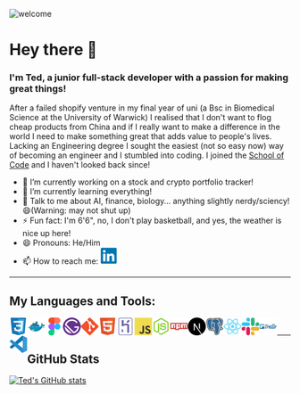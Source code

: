 ![welcome](https://pngimg.com/uploads/welcome/welcome_PNG30.png)
# Hey there 👋
### I'm Ted, a junior full-stack developer with a passion for making great things!
After a failed shopify venture in my final year of uni (a Bsc in Biomedical Science at the University of Warwick) I realised that I don't want to flog cheap products from China and if I really want to make a difference in the world I need to make something great that adds value to people's lives. Lacking an Engineering degree I sought the easiest (not so easy now) way of becoming an engineer and I stumbled into coding. I joined the [School of Code](https://www.schoolofcode.co.uk/) and I haven't looked back since!


- 🔭 I’m currently working on a stock and crypto portfolio tracker!
- 🌱 I’m currently learning everything!
- 💬 Talk to me about AI, finance, biology... anything slightly nerdy/sciency!😄(Warning: may not shut up)
- ⚡ Fun fact: I'm 6'6", no, I don't play basketball, and yes, the weather is nice up here! 
- 😄 Pronouns: He/Him
- 📫 How to reach me: 
[<img width="30px" alt="LinkedIn" src="https://raw.githubusercontent.com/devicons/devicon/2ae2a900d2f041da66e950e4d48052658d850630/icons/linkedin/linkedin-original.svg"/>][1]

---

## My Languages and Tools:
<img align="left" width="32px" alt="CSS3" src="https://raw.githubusercontent.com/devicons/devicon/2ae2a900d2f041da66e950e4d48052658d850630/icons/css3/css3-original.svg"/>
<img align="left" width="32px" alt="docker" src="https://raw.githubusercontent.com/devicons/devicon/2ae2a900d2f041da66e950e4d48052658d850630/icons/docker/docker-original.svg"/>
<img align="left" width="32px" alt="figma" src="https://raw.githubusercontent.com/devicons/devicon/2ae2a900d2f041da66e950e4d48052658d850630/icons/figma/figma-original.svg"/>
<img align="left" width="32px" alt="gatsby" src="https://raw.githubusercontent.com/devicons/devicon/2ae2a900d2f041da66e950e4d48052658d850630/icons/gatsby/gatsby-original.svg"/>
<img align="left" width="32px" alt="git" src="https://raw.githubusercontent.com/devicons/devicon/2ae2a900d2f041da66e950e4d48052658d850630/icons/git/git-original.svg"/>
<img align="left" width="32px" alt="HTML5" src="https://raw.githubusercontent.com/devicons/devicon/2ae2a900d2f041da66e950e4d48052658d850630/icons/html5/html5-original.svg"/>
<img align="left" width="32px" alt="heroku" src="https://raw.githubusercontent.com/devicons/devicon/2ae2a900d2f041da66e950e4d48052658d850630/icons/heroku/heroku-original.svg"/>
<img align="left" width="32px" alt="javascript" src="https://raw.githubusercontent.com/devicons/devicon/2ae2a900d2f041da66e950e4d48052658d850630/icons/javascript/javascript-original.svg"/>
<img align="left" width="32px" alt="nodejs" src="https://raw.githubusercontent.com/devicons/devicon/2ae2a900d2f041da66e950e4d48052658d850630/icons/nodejs/nodejs-original.svg"/>
<img align="left" width="32px" alt="npm" src="https://raw.githubusercontent.com/devicons/devicon/2ae2a900d2f041da66e950e4d48052658d850630/icons/npm/npm-original-wordmark.svg"/>
<img align="left" width="32px" alt="nextjs" src="https://raw.githubusercontent.com/devicons/devicon/2ae2a900d2f041da66e950e4d48052658d850630/icons/nextjs/nextjs-original.svg"/>
<img align="left" width="32px" alt="postresql" src="https://raw.githubusercontent.com/devicons/devicon/2ae2a900d2f041da66e950e4d48052658d850630/icons/postgresql/postgresql-original.svg"/>
<img align="left" width="32px" alt="react" src="https://raw.githubusercontent.com/devicons/devicon/2ae2a900d2f041da66e950e4d48052658d850630/icons/react/react-original.svg"/>
<img align="left" width="32px" alt="slack" src="https://raw.githubusercontent.com/devicons/devicon/2ae2a900d2f041da66e950e4d48052658d850630/icons/slack/slack-original.svg"/>
<img align="left" width="32px" alt="trello" src="https://raw.githubusercontent.com/devicons/devicon/2ae2a900d2f041da66e950e4d48052658d850630/icons/trello/trello-plain-wordmark.svg"/>
<img align="left" width="32px" alt="vscode" src="https://raw.githubusercontent.com/devicons/devicon/2ae2a900d2f041da66e950e4d48052658d850630/icons/vscode/vscode-original.svg"/>  
<p>&nbsp;</p>

---

## GitHub Stats

[![Ted's GitHub stats](https://github-readme-stats.vercel.app/api?username=TedPhillips1&count_private=true)](https://github.com/TedPhillips1/github-readme-stats)

[1]:https://www.linkedin.com/in/ted-phillips-869127225/
